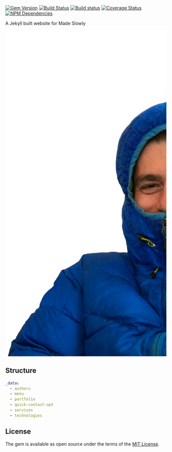 
[![Gem Version](https://img.shields.io/gem/v/jekyll-admin.svg)](https://rubygems.org/gems/jekyll-admin)
[![Build Status](https://travis-ci.org/jekyll/jekyll-admin.svg?branch=master)](https://travis-ci.org/jekyll/jekyll-admin)
[![Build status](https://ci.appveyor.com/api/projects/status/u6u9tn7rk5tln33s/branch/master?svg=true)](https://ci.appveyor.com/project/jekyll/jekyll-admin)
[![Coverage Status](https://coveralls.io/repos/github/jekyll/jekyll-admin/badge.svg?branch=master)](https://coveralls.io/github/jekyll/jekyll-admin?branch=master)
[![NPM Dependencies](https://david-dm.org/jekyll/jekyll-admin.svg)](https://david-dm.org/jekyll/jekyll-admin)

A Jekyll built website for Made Slowly

![made slowly creator](assets/img/content/aboutme_large.png)

## Structure

```yaml
_data:
  - authors
  - menu
  - portfolio
  - quick-contact-opt
  - services
  - technologies
```

## License

The gem is available as open source under the terms of the [MIT License](https://opensource.org/licenses/MIT).
